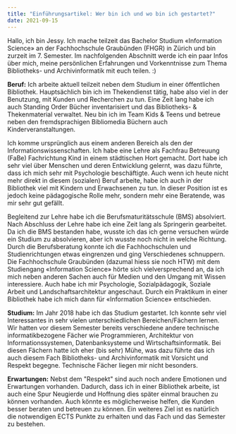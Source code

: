 ```yaml
---
title: "Einführungsartikel: Wer bin ich und wo bin ich gestartet?"
date: 2021-09-15
---
```


Hallo, ich bin Jessy. Ich mache teilzeit das Bachelor Studium «Information Science» an der Fachhochschule Graubünden (FHGR) in Zürich und bin zurzeit im 7. Semester. Im nachfolgenden Abschnitt werde ich ein paar Infos über mich, meine persönlichen Erfahrungen und Vorkenntnisse zum Thema Bibliotheks- und Archivinformatik mit euch teilen. :) 

**Beruf:** Ich arbeite aktuell teilzeit neben dem Studium in einer öffentlichen Bibliothek. Hauptsächlich bin ich im Thekendienst tätig, habe also viel in der Benutzung, mit Kunden und Recherchen zu tun. Eine Zeit lang habe ich auch Standing Order Bücher inventarisiert und das Bibliotheks- & Thekenmaterial verwaltet. Neu bin ich im Team Kids & Teens und betreue neben den fremdsprachigen Bibliomedia Büchern auch Kinderveranstaltungen.

Ich komme ursprünglich aus einem anderen Bereich als den der Informationswissenschaften. Ich habe eine Lehre als Fachfrau Betreuung (FaBe) Fachrichtung Kind in einem städtischen Hort gemacht. Dort habe ich sehr viel über Menschen und deren Entwicklung gelernt, was dazu führte, dass ich mich sehr mit Psychologie beschäftigte. Auch wenn ich heute nicht mehr direkt in diesem (sozialen) Beruf arbeite, habe ich auch in der Bibliothek viel mit Kindern und Erwachsenen zu tun. In dieser Position ist es jedoch keine pädagogische Rolle mehr, sondern mehr eine Beratende, was mir sehr gut gefällt.

Begleitend zur Lehre habe ich die Berufsmaturitätsschule (BMS) absolviert. Nach Abschluss der Lehre habe ich eine Zeit lang als Springerin gearbeitet. Da ich die BMS bestanden habe, wusste ich das ich gerne versuchen würde ein Studium zu absolvieren, aber ich wusste noch nicht in welche Richtung. Durch die Berufsberatung konnte ich die Fachhochschulen und Studienrichtungen etwas eingrenzen und ging Verschiedenes schnuppern. Die Fachhochschule Graubünden (dazumal hiess sie noch HTW) mit dem Studiengang «Information Science» hörte sich vielversprechend an, da ich mich neben anderen Sachen auch für Medien und den Umgang mit Wissen interessiere. Auch habe ich mir Psychologie, Sozialpädagogik, Soziale Arbeit und Landschaftsarchitektur angeschaut. Durch ein Praktikum in einer Bibliothek habe ich mich dann für «Information Science» entschieden.

**Studium:** Im Jahr 2018 habe ich das Studium gestartet. Ich konnte sehr viel Interessantes in sehr vielen unterschiedlichen Bereichen/Fächern lernen. Wir hatten vor diesem Semester bereits verschiedene andere technische informatikbezogene Fächer wie Programmieren, Architektur von Informationssystemen, Datenbanksysteme und Wirtschaftsinformatik.  Bei diesen Fächern hatte ich eher (bis sehr) Mühe, was dazu führte das ich auch diesem Fach Bibliotheks- und Archivinformatik mit Vorsicht und Respekt begegne. Technische Fächer liegen mir nicht besonders.

**Erwartungen:** Nebst dem "Respekt" sind auch noch andere Emotionen und Erwartungen vorhanden. Dadurch, dass ich in einer Bibliothek arbeite, ist auch eine Spur Neugierde und Hoffnung dies später einmal brauchen zu können vorhanden. Auch könnte es möglicherweise helfen, die Kunden besser beraten und betreuen zu können. Ein weiteres Ziel ist es natürlich die notwendigen ECTS Punkte zu erhalten und das Fach und das Semester zu bestehen.


